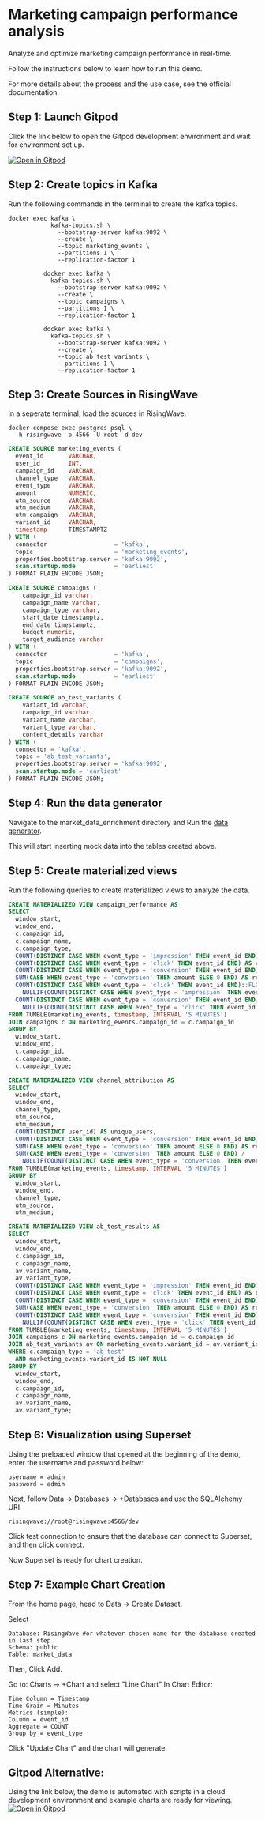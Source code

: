 # Marketing campaign performance analysis

Analyze and optimize marketing campaign performance in real-time.

Follow the instructions below to learn how to run this demo. 

For more details about the process and the use case, see the official documentation.

## Step 1: Launch Gitpod

Click the link below to open the Gitpod development environment and wait for environment set up.

[![Open in Gitpod](https://gitpod.io/button/open-in-gitpod.svg)](https://gitpod.io/#https://github.com/risingwavelabs/awesome-stream-processing)

## Step 2: Create topics in Kafka

Run the following commands in the terminal to create the kafka topics.

```terminal
docker exec kafka \
            kafka-topics.sh \
              --bootstrap-server kafka:9092 \
              --create \
              --topic marketing_events \
              --partitions 1 \
              --replication-factor 1

          docker exec kafka \
            kafka-topics.sh \
              --bootstrap-server kafka:9092 \
              --create \
              --topic campaigns \
              --partitions 1 \
              --replication-factor 1
          
          docker exec kafka \
            kafka-topics.sh \
              --bootstrap-server kafka:9092 \
              --create \
              --topic ab_test_variants \
              --partitions 1 \
              --replication-factor 1
```

## Step 3: Create Sources in RisingWave

In a seperate terminal, load the sources in RisingWave.

```terminal
docker-compose exec postgres psql \
  -h risingwave -p 4566 -U root -d dev
```

```sql
CREATE SOURCE marketing_events (
  event_id       VARCHAR,
  user_id        INT,
  campaign_id    VARCHAR,
  channel_type   VARCHAR,
  event_type     VARCHAR,
  amount         NUMERIC,
  utm_source     VARCHAR,
  utm_medium     VARCHAR,
  utm_campaign   VARCHAR,
  variant_id     VARCHAR,
  timestamp      TIMESTAMPTZ
) WITH (
  connector                   = 'kafka',
  topic                       = 'marketing_events',
  properties.bootstrap.server = 'kafka:9092',
  scan.startup.mode           = 'earliest'
) FORMAT PLAIN ENCODE JSON;
```

```sql
CREATE SOURCE campaigns (
    campaign_id varchar,
    campaign_name varchar,
    campaign_type varchar,  
    start_date timestamptz,
    end_date timestamptz,
    budget numeric,
    target_audience varchar
) WITH (
  connector                   = 'kafka',
  topic                       = 'campaigns',
  properties.bootstrap.server = 'kafka:9092',
  scan.startup.mode           = 'earliest'
) FORMAT PLAIN ENCODE JSON;
```

```sql
CREATE SOURCE ab_test_variants (
    variant_id varchar,
    campaign_id varchar,
    variant_name varchar, 
    variant_type varchar,  
    content_details varchar
) WITH (
  connector = 'kafka',
  topic = 'ab_test_variants',
  properties.bootstrap.server = 'kafka:9092',
  scan.startup.mode = 'earliest'
) FORMAT PLAIN ENCODE JSON;
```


## Step 4: Run the data generator

Navigate to the market_data_enrichment directory and Run the [data generator](02-simple-demos/e_commerce/marketing_analysis/data_generator.py).

This will start inserting mock data into the tables created above.



## Step 5: Create materialized views

Run the following queries to create materialized views to analyze the data.

```sql
CREATE MATERIALIZED VIEW campaign_performance AS
SELECT
  window_start,
  window_end,
  c.campaign_id,
  c.campaign_name,
  c.campaign_type,
  COUNT(DISTINCT CASE WHEN event_type = 'impression' THEN event_id END) AS impressions,
  COUNT(DISTINCT CASE WHEN event_type = 'click' THEN event_id END) AS clicks,
  COUNT(DISTINCT CASE WHEN event_type = 'conversion' THEN event_id END) AS conversions,
  SUM(CASE WHEN event_type = 'conversion' THEN amount ELSE 0 END) AS revenue,
  COUNT(DISTINCT CASE WHEN event_type = 'click' THEN event_id END)::FLOAT /
    NULLIF(COUNT(DISTINCT CASE WHEN event_type = 'impression' THEN event_id END), 0) AS ctr,
  COUNT(DISTINCT CASE WHEN event_type = 'conversion' THEN event_id END)::FLOAT /
    NULLIF(COUNT(DISTINCT CASE WHEN event_type = 'click' THEN event_id END), 0) AS conversion_rate
FROM TUMBLE(marketing_events, timestamp, INTERVAL '5 MINUTES')
JOIN campaigns c ON marketing_events.campaign_id = c.campaign_id
GROUP BY
  window_start,
  window_end,
  c.campaign_id,
  c.campaign_name,
  c.campaign_type;
```

```sql
CREATE MATERIALIZED VIEW channel_attribution AS
SELECT
  window_start,
  window_end,
  channel_type,
  utm_source,
  utm_medium,
  COUNT(DISTINCT user_id) AS unique_users,
  COUNT(DISTINCT CASE WHEN event_type = 'conversion' THEN event_id END) AS conversions,
  SUM(CASE WHEN event_type = 'conversion' THEN amount ELSE 0 END) AS revenue,
  SUM(CASE WHEN event_type = 'conversion' THEN amount ELSE 0 END) /
    NULLIF(COUNT(DISTINCT CASE WHEN event_type = 'conversion' THEN event_id END), 0) AS avg_order_value
FROM TUMBLE(marketing_events, timestamp, INTERVAL '5 MINUTES')
GROUP BY
  window_start,
  window_end,
  channel_type,
  utm_source,
  utm_medium;
```

```sql
CREATE MATERIALIZED VIEW ab_test_results AS
SELECT
  window_start,
  window_end,
  c.campaign_id,
  c.campaign_name,
  av.variant_name,
  av.variant_type,
  COUNT(DISTINCT CASE WHEN event_type = 'impression' THEN event_id END) AS impressions,
  COUNT(DISTINCT CASE WHEN event_type = 'click' THEN event_id END) AS clicks,
  COUNT(DISTINCT CASE WHEN event_type = 'conversion' THEN event_id END) AS conversions,
  SUM(CASE WHEN event_type = 'conversion' THEN amount ELSE 0 END) AS revenue,
  COUNT(DISTINCT CASE WHEN event_type = 'conversion' THEN event_id END)::FLOAT /
    NULLIF(COUNT(DISTINCT CASE WHEN event_type = 'click' THEN event_id END), 0) AS conversion_rate
FROM TUMBLE(marketing_events, timestamp, INTERVAL '5 MINUTES')
JOIN campaigns c ON marketing_events.campaign_id = c.campaign_id
JOIN ab_test_variants av ON marketing_events.variant_id = av.variant_id
WHERE c.campaign_type = 'ab_test' 
  AND marketing_events.variant_id IS NOT NULL
GROUP BY
  window_start,
  window_end,
  c.campaign_id,
  c.campaign_name,
  av.variant_name,
  av.variant_type;
```

## Step 6: Visualization using Superset

Using the preloaded window that opened at the beginning of the demo, enter the username and password below:
```terminal
username = admin
password = admin
```

Next, follow Data -> Databases -> +Databases and use the SQLAlchemy URI:
```terminal
risingwave://root@risingwave:4566/dev
```
Click test connection to ensure that the database can connect to Superset, and then click connect. 

Now Superset is ready for chart creation. 

## Step 7: Example Chart Creation 

From the home page, head to Data -> Create Dataset.

Select
```terminal
Database: RisingWave #or whatever chosen name for the database created in last step.
Schema: public
Table: market_data
```
Then, Click Add. 

Go to: Charts -> +Chart and select "Line Chart"
In Chart Editor: 
```terminal
Time Column = Timestamp
Time Grain = Minutes
Metrics (simple):
Column = event_id
Aggregate = COUNT
Group by = event_type
```
Click "Update Chart" and the chart will generate. 

## Gitpod Alternative:
Using the link below, the demo is automated with scripts in a cloud development environment and example charts are ready for viewing.
[![Open in Gitpod](https://gitpod.io/button/open-in-gitpod.svg)](https://gitpod.io/new/#https://github.com/risingwavelabs/awesome-stream-processing/tree/main/02-simple-demos/e_commerce/marketing_analysis)
